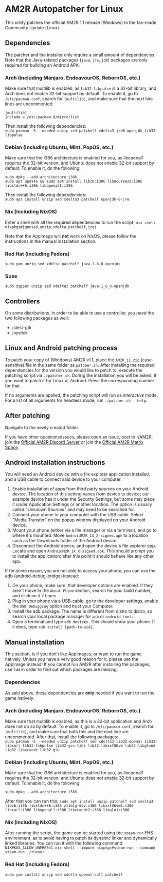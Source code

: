 # AM2R Autopatcher for Linux
This utility patches the official AM2R 1.1 release (Windows) to the fan-made Community Update (Linux).

## Dependencies
The patcher and the installer only require a small amount of dependencies. Note that the Java-related packages (`java`, `jre`, `jdk`) packages are only required for building an Android APK.

### Arch (including Manjaro, EndeavourOS, RebornOS, etc.)
Make sure that multilib is enabled, as `lib32-libpulse` is a 32-bit library, and Arch does not enable 32-bit support by default.
To enable it, go to `/etc/pacman.conf`, search for `[multilib]`, and make sure that the next two lines are uncommented:
```
[multilib]
Include = /etc/pacman.d/mirrorlist
```

Then install the following dependencies:  
`sudo pacman -S --needed unzip sed patchelf xdelta3 jre8-openjdk lib32-libpulse`


### Debian (including Ubuntu, Mint, PopOS, etc.)
Make sure that the i386 architecture is enabled for you, as libopenal1 requires the 32-bit version, and Ubuntu does not enable 32-bit support by default.
To enable it, do the following:
```
sudo dpkg --add-architecture i386
sudo apt update && sudo apt install libc6:i386 libncurses5:i386 libstdc++6:i386 libopenal1:i386
```

Then install the following dependencies:  
`sudo apt install unzip sed xdelta3 patchelf openjdk-8-jre`

### Nix (Including NixOS)
Enter a shell with all the required dependencies to run the script:
`nix shell nixpkgs#{gnused,unzip,xdelta,patchelf,jre}`

Note that the AppImage will **not** work on NixOS, please follow the instructions in the manual installation section.

### Red Hat (including Fedora)
`sudo yum unzip sed xdelta patchelf java-1.8.0-openjdk`

### Suse
`sudo zypper unzip sed xdelta3 patchelf java-1_8_0-openjdk`

## Controllers
On some distributions, in order to be able to use a controller, you *need* the two following packages as well:
- jstest-gtk
- joystick

## Linux and Android patching process
To patch your copy of (Windows) AM2R v1.1, place the `AM2R_11.zip` (case-sensitive) file in the same folder as `patcher.sh`. After installing the required dependencies for the version you would like to patch to, execute the patching script via `./patcher.sh`.
During the installation you will be asked, if you want to patch it for Linux or Android. Press the corresponding number for that.

If no arguments are applied, the patching script will run as *interactive* mode. For a list of all arguments for headless mode, run `./patcher.sh --help`.

## After patching
Navigate to the newly created folder. 

If you have other questions/issues, please open an issue, post to [r/AM2R](https://www.reddit.com/r/AM2R/), join the [Official AM2R Discord Server](https://discord.gg/YTQnkAJ) or join the [Official AM2R Matrix Space](https://matrix.to/#/#am2r:matrix.org).

## Android installation instructions
You will need an Android device with a file explorer application installed, and a USB cable to connect said device to your computer.

1. Enable installation of apps from third party sources on your Android device. The location of this setting varies from device to device; our example device has it under the Security Settings, but some may place it under Application Settings or another location.
The option is usually called "Unknown Sources" and may need to be searched for.
2. Connect your phone to your computer with the USB cable. Select "Media Transfer" on the popup window displayed on your Android device.
3. Mount your phone (either via a file manager or via a terminal), and go to where it's mounted.
Move `AndroidM2R_1X_X-signed.apk` to a location such as the Downloads folder of the Android device.
4. Disconnect the Android device, and open the device's file explorer app. Locate and open `AndroidM2R_1X_X-signed.apk`.
This should prompt you to install the application; after this point it should behave like any other app.

If for some reason, you are not able to access your phone, you can use the adb (android-debug-bridge) instead:
1. On your phone, make sure, that developer options are enabled. If they aren't move to the `About Phone` section, search for your build number, and click on it 7 times.
2. Plug in your phone via a USB-cable, go to the developer settings, enable the `USB Debugging` option and trust your Computer.
3. Install the adb package. The name is different from distro to distro, so search your local package manager for `adb` or `android-tools`.
4. Open a terminal and type `adb devices`. This should show your phone. If it does, type `adb install [path-to-apk]`.

## Manual installation
This section, is if you don't like AppImages, or want to run the game natively. Unless you have a very good reason for it, please use the AppImage instead!
If you cannot run AM2R after installing the packages, use `ldd` in order to find out which packages are missing.

### Dependencies
As said above, these dependencies are **only** needed if you want to run the game natively.

### Arch (including Manjaro, EndeavourOS, RebornOS, etc.)
Make sure that multilib is enabled, as this is a 32-bit application and Arch does not do so by default.
To enable it, go to `/etc/pacman.conf`, search for `[multilib]`, and make sure that both this and the next line are uncommented. After that, install the following packages:  
`sudo pacman -S --needed unzip patchelf sed xdelta3 lib32-openal lib32-libcurl lib32-libpulse lib32-gcc-libs lib32-libxxf86vm lib32-libglvnd lib32-libxrandr lib32-glu`

### Debian (including Ubuntu, Mint, PopOS, etc.)
Make sure that the i386 architecture is enabled for you, as libopenal1 requires the 32-bit version, and Ubuntu does not enable 32-bit support by default.
To enable it, do the following:
```
sudo dpkg --add-architecture i386
```
After that you can run this:
`sudo apt install unzip patchelf sed xdelta3 libc6:i386 libstdc++6:i386 zlib1g-dev:i386 libxxf86vm1:i386 libcurl:i386 libopenal1:i386 libxrandr2:i386 libglu1:i386`

### Nix (Including NixOS)
After running the script, the game can be started using the `steam-run` FHS environment, as to avoid having to patch its dynamic linker and dynamically linked libraries. You can run it with the following command:
`NIXPKGS_ALLOW_UNFREE=1 nix shell --impure nixpkgs#steam-run --command steam-run ./runner`

### Red Hat (including Fedora)
`sudo yum install unzip sed xdelta openal-soft patchelf`
